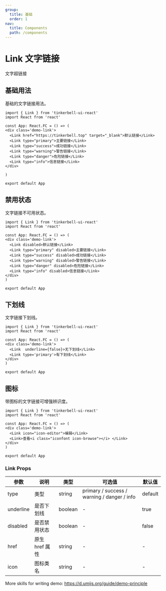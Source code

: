 ```yaml
---
group:
  title: 基础
  order: 1
nav:
  title: Components
  path: /components
---
```


# Link 文字链接

文字超链接

## 基础用法

基础的文字链接用法。

```tsx
import { Link } from 'tinkerbell-ui-react'
import React from 'react'

const App: React.FC = () => (
<div class='demo-link'>
  <Link href="https://tinkerbell.top" target="_blank">默认链接</Link>
  <Link type="primary">主要链接</Link>
  <Link type="success">成功链接</Link>
  <Link type="warning">警告链接</Link>
  <Link type="danger">危险链接</Link>
  <Link type="info">信息链接</Link>
</div>

)

export default App
```

## 禁用状态

文字链接不可用状态。

```tsx
import { Link } from 'tinkerbell-ui-react'
import React from 'react'

const App: React.FC = () => (
<div class='demo-link'>
  <Link disabled>默认链接</Link>
  <Link type="primary" disabled>主要链接</Link>
  <Link type="success" disabled>成功链接</Link>
  <Link type="warning" disabled>警告链接</Link>
  <Link type="danger" disabled>危险链接</Link>
  <Link type="info" disabled>信息链接</Link>
</div>
)

export default App
```

## 下划线

文字链接下划线。

```tsx
import { Link } from 'tinkerbell-ui-react'
import React from 'react'

const App: React.FC = () => (
<div class='demo-link'>
  <Link  underline={false}>无下划线</Link>
  <Link type='primary'>有下划线</Link>
</div>
)

export default App
```

## 图标

带图标的文字链接可增强辨识度。

```tsx
import { Link } from 'tinkerbell-ui-react'
import React from 'react'

const App: React.FC = () => (
<div class='demo-link'>
  <Link icon="icon-editor">编辑</Link>
  <Link>查看<i class="iconfont icon-browse"></i> </Link>
</div>
)

export default App
```

### Link Props

| 参数 | 说明 | 类型 | 可选值 | 默认值 |
| --- | --- | --- | --- | --- |
| type | 类型 | string | primary / success / warning / danger / info | default |
| underline | 是否下划线 | boolean | - | true |
| disabled | 是否禁用状态 | boolean | - | false |
| href | 原生 href 属性 | string | - | - |
| icon | 图标类名 | string | - | - |

More skills for writing demo: https://d.umijs.org/guide/demo-principle
